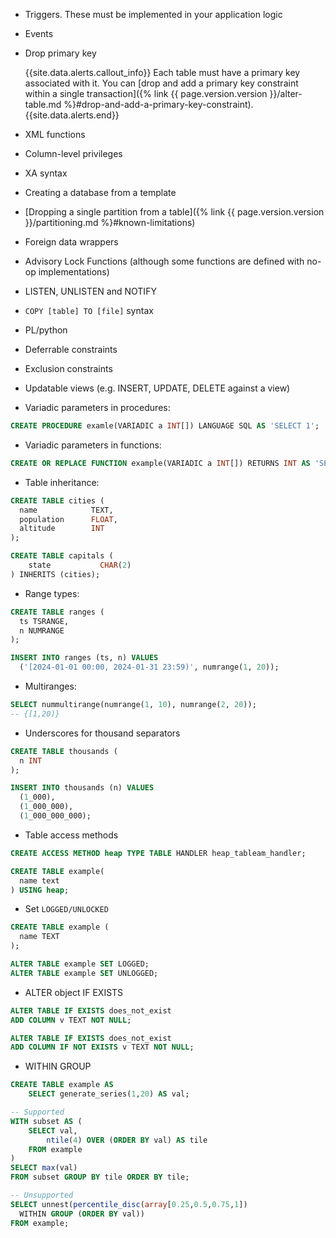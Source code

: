- Triggers. These must be implemented in your application logic
- Events
- Drop primary key

    {{site.data.alerts.callout_info}}
    Each table must have a primary key associated with it. You can [drop and add a primary key constraint within a single transaction]({% link {{ page.version.version }}/alter-table.md %}#drop-and-add-a-primary-key-constraint).
    {{site.data.alerts.end}}
- XML functions
- Column-level privileges
- XA syntax
- Creating a database from a template
- [Dropping a single partition from a table]({% link {{ page.version.version }}/partitioning.md %}#known-limitations)
- Foreign data wrappers
- Advisory Lock Functions (although some functions are defined with no-op implementations)
- LISTEN, UNLISTEN and NOTIFY
- `COPY [table] TO [file]` syntax
- PL/python
- Deferrable constraints
- Exclusion constraints
- Updatable views (e.g. INSERT, UPDATE, DELETE against a view)
- Variadic parameters in procedures:

``` sql
CREATE PROCEDURE examle(VARIADIC a INT[]) LANGUAGE SQL AS 'SELECT 1';
```

- Variadic parameters in functions:

``` sql
CREATE OR REPLACE FUNCTION example(VARIADIC a INT[]) RETURNS INT AS 'SELECT 1' LANGUAGE SQL;
```

- Table inheritance:

``` sql
CREATE TABLE cities (
  name            TEXT,
  population      FLOAT,
  altitude        INT
);

CREATE TABLE capitals (
	state           CHAR(2)
) INHERITS (cities);
```

- Range types:

``` sql
CREATE TABLE ranges (
  ts TSRANGE,
  n NUMRANGE
);

INSERT INTO ranges (ts, n) VALUES
  ('[2024-01-01 00:00, 2024-01-31 23:59)', numrange(1, 20));
```

- Multiranges:

``` sql
SELECT nummultirange(numrange(1, 10), numrange(2, 20));
-- {[1,20)}
```

- Underscores for thousand separators

``` sql
CREATE TABLE thousands (
  n INT
);

INSERT INTO thousands (n) VALUES
  (1_000),
  (1_000_000),
  (1_000_000_000);
```

- Table access methods

``` sql
CREATE ACCESS METHOD heap TYPE TABLE HANDLER heap_tableam_handler;

CREATE TABLE example(
  name text
) USING heap;
```

- Set `LOGGED/UNLOCKED`

``` sql
CREATE TABLE example (
  name TEXT
);

ALTER TABLE example SET LOGGED;
ALTER TABLE example SET UNLOGGED;
```

- ALTER object IF EXISTS

``` sql
ALTER TABLE IF EXISTS does_not_exist
ADD COLUMN v TEXT NOT NULL;

ALTER TABLE IF EXISTS does_not_exist
ADD COLUMN IF NOT EXISTS v TEXT NOT NULL;
```

- WITHIN GROUP

``` sql
CREATE TABLE example AS
	SELECT generate_series(1,20) AS val;

-- Supported
WITH subset AS (
	SELECT val,
		ntile(4) OVER (ORDER BY val) AS tile
	FROM example
)
SELECT max(val)
FROM subset GROUP BY tile ORDER BY tile;

-- Unsupported
SELECT unnest(percentile_disc(array[0.25,0.5,0.75,1])
  WITHIN GROUP (ORDER BY val))
FROM example;
```